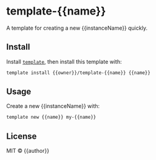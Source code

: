 # template-{{name}}

A template for creating a new {{instanceName}} quickly.

## Install

Install [`template`](https://github.com/fabiospampinato/template), then install this template with:

```sh
template install {{owner}}/template-{{name}} {{name}}
```

## Usage

Create a new {{instanceName}} with:

```sh
template new {{name}} my-{{name}}
```

## License

MIT © {{author}}
